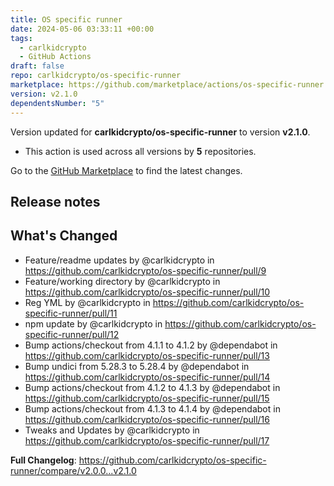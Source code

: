 ```yaml
---
title: OS specific runner
date: 2024-05-06 03:33:11 +00:00
tags:
  - carlkidcrypto
  - GitHub Actions
draft: false
repo: carlkidcrypto/os-specific-runner
marketplace: https://github.com/marketplace/actions/os-specific-runner
version: v2.1.0
dependentsNumber: "5"
---
```



Version updated for **carlkidcrypto/os-specific-runner** to version **v2.1.0**.
- This action is used across all versions by **5** repositories.

Go to the [GitHub Marketplace](https://github.com/marketplace/actions/os-specific-runner) to find the latest changes.

## Release notes

## What's Changed
* Feature/readme updates by @carlkidcrypto in https://github.com/carlkidcrypto/os-specific-runner/pull/9
* Feature/working directory by @carlkidcrypto in https://github.com/carlkidcrypto/os-specific-runner/pull/10
* Reg YML by @carlkidcrypto in https://github.com/carlkidcrypto/os-specific-runner/pull/11
* npm update by @carlkidcrypto in https://github.com/carlkidcrypto/os-specific-runner/pull/12
* Bump actions/checkout from 4.1.1 to 4.1.2 by @dependabot in https://github.com/carlkidcrypto/os-specific-runner/pull/13
* Bump undici from 5.28.3 to 5.28.4 by @dependabot in https://github.com/carlkidcrypto/os-specific-runner/pull/14
* Bump actions/checkout from 4.1.2 to 4.1.3 by @dependabot in https://github.com/carlkidcrypto/os-specific-runner/pull/15
* Bump actions/checkout from 4.1.3 to 4.1.4 by @dependabot in https://github.com/carlkidcrypto/os-specific-runner/pull/16
* Tweaks and Updates by @carlkidcrypto in https://github.com/carlkidcrypto/os-specific-runner/pull/17


**Full Changelog**: https://github.com/carlkidcrypto/os-specific-runner/compare/v2.0.0...v2.1.0
